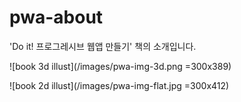 # pwa-about
'Do it! 프로그레시브 웹앱 만들기' 책의 소개입니다.

![book 3d illust](/images/pwa-img-3d.png =300x389)

![book 2d illust](/images/pwa-img-flat.jpg =300x412) 

